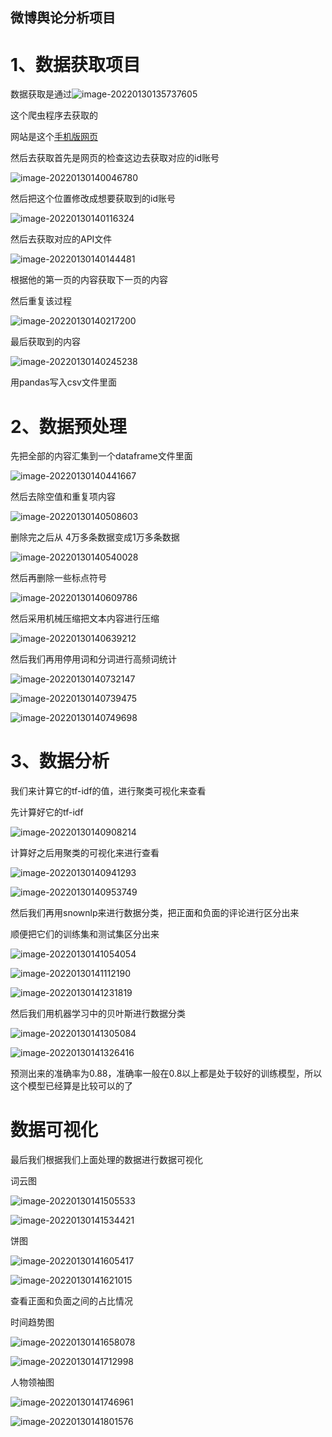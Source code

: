 ## 微博舆论分析项目

# 1、数据获取项目

数据获取是通过![image-20220130135737605](https://cdn.jsdelivr.net/gh/13060923171/images@main/img/image-20220130135737605.png)

这个爬虫程序去获取的

网站是这个[手机版网页](https://m.weibo.cn/)

然后去获取首先是网页的检查这边去获取对应的id账号

![image-20220130140046780](https://cdn.jsdelivr.net/gh/13060923171/images@main/img/image-20220130140046780.png)

然后把这个位置修改成想要获取到的id账号

![image-20220130140116324](https://cdn.jsdelivr.net/gh/13060923171/images@main/img/image-20220130140116324.png)

然后去获取对应的API文件

![image-20220130140144481](https://cdn.jsdelivr.net/gh/13060923171/images@main/img/image-20220130140144481.png)

根据他的第一页的内容获取下一页的内容

然后重复该过程

![image-20220130140217200](https://cdn.jsdelivr.net/gh/13060923171/images@main/img/image-20220130140217200.png)

最后获取到的内容

![image-20220130140245238](https://cdn.jsdelivr.net/gh/13060923171/images@main/img/image-20220130140245238.png)

用pandas写入csv文件里面

# 2、数据预处理

先把全部的内容汇集到一个dataframe文件里面

![image-20220130140441667](https://cdn.jsdelivr.net/gh/13060923171/images@main/img/image-20220130140441667.png)

然后去除空值和重复项内容

![image-20220130140508603](https://cdn.jsdelivr.net/gh/13060923171/images@main/img/image-20220130140508603.png)

删除完之后从 4万多条数据变成1万多条数据

![image-20220130140540028](https://cdn.jsdelivr.net/gh/13060923171/images@main/img/image-20220130140540028.png)

然后再删除一些标点符号

![image-20220130140609786](https://cdn.jsdelivr.net/gh/13060923171/images@main/img/image-20220130140609786.png)

然后采用机械压缩把文本内容进行压缩

![image-20220130140639212](https://cdn.jsdelivr.net/gh/13060923171/images@main/img/image-20220130140639212.png)

然后我们再用停用词和分词进行高频词统计

![image-20220130140732147](https://cdn.jsdelivr.net/gh/13060923171/images@main/img/image-20220130140732147.png)

![image-20220130140739475](https://cdn.jsdelivr.net/gh/13060923171/images@main/img/image-20220130140739475.png)

![image-20220130140749698](https://cdn.jsdelivr.net/gh/13060923171/images@main/img/image-20220130140749698.png)

# 3、数据分析

我们来计算它的tf-idf的值，进行聚类可视化来查看

先计算好它的tf-idf

![image-20220130140908214](https://cdn.jsdelivr.net/gh/13060923171/images@main/img/image-20220130140908214.png)

计算好之后用聚类的可视化来进行查看

![image-20220130140941293](https://cdn.jsdelivr.net/gh/13060923171/images@main/img/image-20220130140941293.png)

![image-20220130140953749](https://cdn.jsdelivr.net/gh/13060923171/images@main/img/image-20220130140953749.png)

然后我们再用snownlp来进行数据分类，把正面和负面的评论进行区分出来

顺便把它们的训练集和测试集区分出来

![image-20220130141054054](https://cdn.jsdelivr.net/gh/13060923171/images@main/img/image-20220130141054054.png)

![image-20220130141112190](https://cdn.jsdelivr.net/gh/13060923171/images@main/img/image-20220130141112190.png)

![image-20220130141231819](https://cdn.jsdelivr.net/gh/13060923171/images@main/img/image-20220130141231819.png)

然后我们用机器学习中的贝叶斯进行数据分类

![image-20220130141305084](https://cdn.jsdelivr.net/gh/13060923171/images@main/img/image-20220130141305084.png)

![image-20220130141326416](https://cdn.jsdelivr.net/gh/13060923171/images@main/img/image-20220130141326416.png)

预测出来的准确率为0.88，准确率一般在0.8以上都是处于较好的训练模型，所以这个模型已经算是比较可以的了



# 数据可视化

最后我们根据我们上面处理的数据进行数据可视化

词云图

![image-20220130141505533](https://cdn.jsdelivr.net/gh/13060923171/images@main/img/image-20220130141505533.png)

![image-20220130141534421](https://cdn.jsdelivr.net/gh/13060923171/images@main/img/image-20220130141534421.png)

饼图

![image-20220130141605417](https://cdn.jsdelivr.net/gh/13060923171/images@main/img/image-20220130141605417.png)

![image-20220130141621015](https://cdn.jsdelivr.net/gh/13060923171/images@main/img/image-20220130141621015.png)

查看正面和负面之间的占比情况



时间趋势图

![image-20220130141658078](https://cdn.jsdelivr.net/gh/13060923171/images@main/img/image-20220130141658078.png)

![image-20220130141712998](https://cdn.jsdelivr.net/gh/13060923171/images@main/img/image-20220130141712998.png)



人物领袖图

![image-20220130141746961](https://cdn.jsdelivr.net/gh/13060923171/images@main/img/image-20220130141746961.png)

![image-20220130141801576](https://cdn.jsdelivr.net/gh/13060923171/images@main/img/image-20220130141801576.png)

